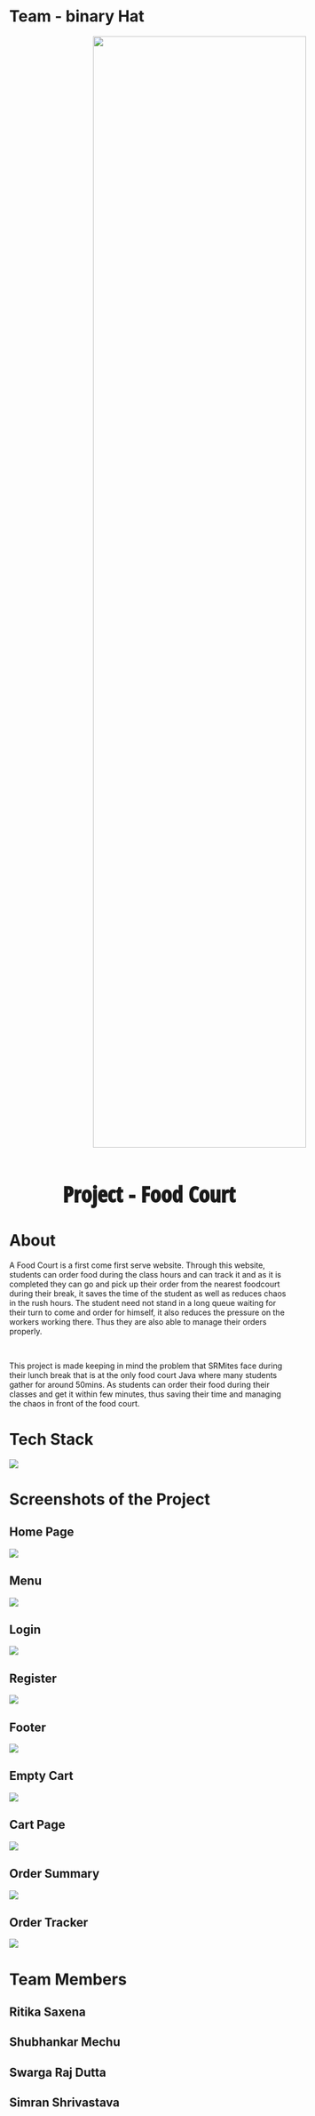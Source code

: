 <!DOCTYPE html>
<html lang="en">

<head>
    <meta charset="UTF-8">
    <meta http-equiv="X-UA-Compatible" content="IE=edge">
    <meta name="viewport" content="width=device-width, initial-scale=1.0">
    <link href="https://fonts.googleapis.com/css2?family=Open+Sans+Condensed:wght@300&display=swap" rel="stylesheet">
  
</head>

<body>
     <h1>Team - binary Hat</h1>
     <img src="https://user-images.githubusercontent.com/72154312/124379419-8bb4ee00-dcd4-11eb-98ce-ade0003dcd7f.jpeg" alt="" style="  height: 50vh; width: 40vw; margin-left: 30%;">
     <h1 style=" text-align: center; font-family: 'Open Sans Condensed', sans-serif; font-weight: 1000; font-size: 40px;">Project - Food Court</h1>
<!--     <img src="https://user-images.githubusercontent.com/72154312/124379213-4643f100-dcd3-11eb-93a5-86b0fdf53439.jpg" alt=""> -->
  <h1>About</h1>
  <p>A Food Court is a first come first serve website. Through this website, students can order food during the class
        hours and can track it and as it is completed they can go and pick up their
        order from the nearest foodcourt during their break, it saves the time of the student as well as reduces chaos
        in the rush hours. The student need not stand in a long queue waiting for their
        turn to come and order for himself, it also reduces the pressure on the workers working there. Thus they are
        also able to manage their orders properly.</p><br><p>This project is made keeping in mind the problem that SRMites 
        face during their lunch break that is at the only food court Java where many students gather for around 50mins.
        As students can order their food during their classes and get it within few minutes, thus saving their time and
        managing the chaos in front of the food court.
    </p>
  <h1>Tech Stack</h1>
 <img src="https://user-images.githubusercontent.com/72154312/124381869-426b9b00-dce2-11eb-8858-e7e25ebb5b7b.jpeg">


  <h1>Screenshots of the Project</h1>
    <h2>Home Page</h2>
    <img src="https://user-images.githubusercontent.com/72154312/124381992-da698480-dce2-11eb-8245-288ddb8127ca.jpeg">
    <h2>Menu</h2>
    <img src="https://user-images.githubusercontent.com/72154312/124382051-16044e80-dce3-11eb-96d3-4228268e5469.jpeg">
    <h2>Login</h2>
    <img src="https://user-images.githubusercontent.com/72154312/124382107-55cb3600-dce3-11eb-94e9-39de582029c7.jpeg">
    <h2>Register</h2>
    <img src="https://user-images.githubusercontent.com/72154312/124382125-772c2200-dce3-11eb-84f8-c7c0f2aaf699.jpeg">
    <h2>Footer</h2>
     <img src="https://user-images.githubusercontent.com/72154312/124382158-9aef6800-dce3-11eb-91a1-24feb8804ae7.jpeg">
    <h2>Empty Cart</h2>
     <img src="https://user-images.githubusercontent.com/72154312/124382180-b8bccd00-dce3-11eb-8ce2-53ab8fc91696.jpeg">
    <h2>Cart Page</h2>
    <img src="https://user-images.githubusercontent.com/72154312/124382205-da1db900-dce3-11eb-9fb5-401eff1d656a.jpeg">
    <h2>Order Summary</h2>
     <img src="https://user-images.githubusercontent.com/72154312/124382238-fcafd200-dce3-11eb-9a10-116432ec3c42.jpeg">
    <h2>Order Tracker</h2>
     <img src="https://user-images.githubusercontent.com/72154312/124382278-3385e800-dce4-11eb-805f-10fef04db37e.jpeg">
    <h1>Team Members</h1>
    <h2>Ritika Saxena</h2>
    <h2>Shubhankar Mechu</h2>
    <h2>Swarga Raj Dutta</h2>
    <h2>Simran Shrivastava</h2>
  </body>
</html>
